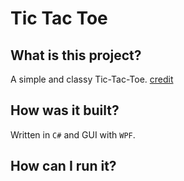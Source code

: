 # Tic Tac Toe

## What is this project?

A simple and classy Tic-Tac-Toe. [credit](https://www.youtube.com/watch?v=mnTyiUAHuVk)

## How was it built?

Written in `C#` and GUI with `WPF`.

## How can I run it?

